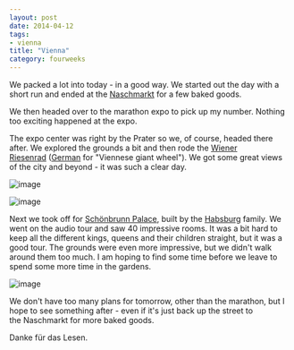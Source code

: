 ```yaml
---
layout: post
date: 2014-04-12
tags:
- vienna
title: "Vienna"
category: fourweeks
---
```

<p>We packed a lot into today - in a good way. We started out the day with a short run and ended at the <a href="http://en.wikipedia.org/wiki/Naschmarkt">Naschmarkt</a>&nbsp;for a few baked goods.</p>
<p>We then headed over to the marathon expo to pick up my number. Nothing too exciting happened at the expo.</p>
<p>The expo center was right by the Prater so we, of course, headed there after. We explored the grounds a bit and then rode the <a href="http://en.wikipedia.org/wiki/Wiener_Riesenrad">Wiener Riesenrad</a>&nbsp;<span>(</span><a href="http://en.wikipedia.org/wiki/German_language" title="German language">German</a><span>&nbsp;for "Viennese giant wheel"). We got some great views of the city and beyond - it was such a clear day.</span></p>
<p><span><img alt="image" src="/images/4dcc5fae403c1c4959307b3f43e340eb035d7567edac83e2955c8008b14458b8.jpg" /></span></p>
<p></p>
<p><img alt="image" src="/images/d5d602582cd7ae82a36895b74e3726aec0822477dbdd58833f39e9e2464d55a6.jpg" /></p>
<p></p>
<p>Next we took off for&nbsp;<a href="http://en.wikipedia.org/wiki/Sch%C3%B6nbrunn_Palace">Sch&ouml;nbrunn Palace</a>,&nbsp;built by the&nbsp;<a href="http://en.wikipedia.org/wiki/House_of_Habsburg">Habsburg</a>&nbsp;family. We went on the audio tour and saw 40 impressive rooms. It was a bit hard to keep all the different kings, queens and their children straight, but it was a good tour. The grounds were even more impressive, but we didn't walk around them too much. I am hoping to find some time before we leave to spend some more time in the gardens.</p>
<p><img alt="image" src="/images/85ea95775cb5537a9006822b914c6889e5fa271871304ae8a64c2bd217c93b91.jpg" /></p>
<p></p>
<p>We don't have too many plans for tomorrow, other than the marathon, but I hope to see something after - even if it's just back up the street to the&nbsp;Naschmarkt for more baked goods.</p>
<p>Danke f&uuml;r das Lesen.</p>
